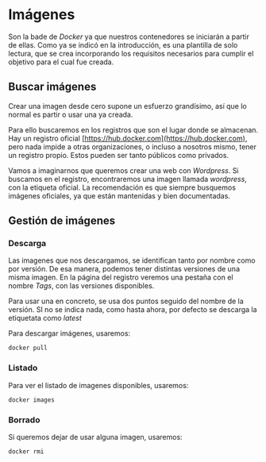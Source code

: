 # Imágenes

Son la bade de _Docker_ ya que nuestros contenedores se iniciarán a partir de ellas. Como ya se indicó en la introducción, es una plantilla de solo lectura, que se crea incorporando los requisitos necesarios para cumplir el objetivo para el cual fue creada.

## Buscar imágenes

Crear una imagen desde cero supone un esfuerzo grandísimo, así que lo normal es partir o usar una ya creada.

Para ello buscaremos en los registros que son el lugar donde se almacenan. Hay un registro oficial [https://hub.docker.com](https://hub.docker.com), pero nada impide a otras organizaciones, o incluso a nosotros mismo, tener un registro propio. Estos pueden ser tanto públicos como privados.

Vamos a imaginarnos que queremos crear una web con _Wordpress_. Si buscamos en el registro, encontraremos una imagen llamada _wordpress_, con la etiqueta oficial. La recomendación es que siempre busquemos imágenes oficiales, ya que están mantenidas y bien documentadas.

## Gestión de imágenes

### Descarga

Las imagenes que nos descargamos, se identifican tanto por nombre como por versión. De esa manera, podemos tener distintas versiones de una misma imagen. En la página del registro veremos una pestaña con el nombre _Tags_, con las versiones disponibles.

Para usar una en concreto, se usa dos puntos seguido del nombre de la versión. SI no se indica nada, como hasta ahora, por defecto se descarga la etiquetata como _latest_

Para descargar imágenes, usaremos:

    docker pull

### Listado

Para ver el listado de imagenes disponibles, usaremos:

    docker images

### Borrado

Si queremos dejar de usar alguna imagen, usaremos:

    docker rmi
